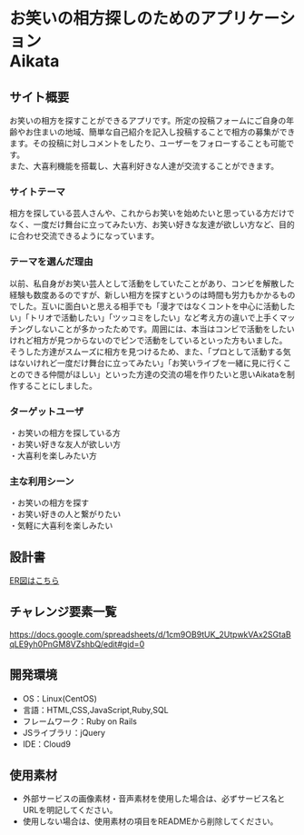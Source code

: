 # お笑いの相方探しのためのアプリケーション<br>Aikata

## サイト概要
お笑いの相方を探すことができるアプリです。所定の投稿フォームにご自身の年齢やお住まいの地域、簡単な自己紹介を記入し投稿することで相方の募集ができます。その投稿に対しコメントをしたり、ユーザーをフォローすることも可能です。<br>
また、大喜利機能を搭載し、大喜利好きな人達が交流することができます。

### サイトテーマ
相方を探している芸人さんや、これからお笑いを始めたいと思っている方だけでなく、一度だけ舞台に立ってみたい方、お笑い好きな友達が欲しい方など、目的に合わせ交流できるようになっています。 

### テーマを選んだ理由
以前、私自身がお笑い芸人として活動をしていたことがあり、コンビを解散した経験も数度あるのですが、新しい相方を探すというのは時間も労力もかかるものでした。互いに面白いと思える相手でも「漫才ではなくコントを中心に活動したい」「トリオで活動したい」「ツッコミをしたい」など考え方の違いで上手くマッチングしないことが多かったためです。周囲には、本当はコンビで活動をしたいけれど相方が見つからないのでピンで活動をしているといった方もいました。<br>
そうした方達がスムーズに相方を見つけるため、また、「プロとして活動する気はないけれど一度だけ舞台に立ってみたい」「お笑いライブを一緒に見に行くことのできる仲間がほしい」といった方達の交流の場を作りたいと思いAikataを制作することにしました。

### ターゲットユーザ
・お笑いの相方を探している方<br>
・お笑い好きな友人が欲しい方<br>
・大喜利を楽しみたい方

### 主な利用シーン
・お笑いの相方を探す<br>
・お笑い好きの人と繋がりたい<br>
・気軽に大喜利を楽しみたい

## 設計書
<a href="https://app.diagrams.net/#G1iXP--5OBg0bCfUHuVh7jrH0eMYck4NPb">ER図はこちら</a>

## チャレンジ要素一覧
https://docs.google.com/spreadsheets/d/1cm9OB9tUK_2UtpwkVAx2SGtaBqLE9yh0PnGM8VZshbQ/edit#gid=0

## 開発環境
- OS：Linux(CentOS)
- 言語：HTML,CSS,JavaScript,Ruby,SQL
- フレームワーク：Ruby on Rails
- JSライブラリ：jQuery
- IDE：Cloud9

## 使用素材
- 外部サービスの画像素材・音声素材を使用した場合は、必ずサービス名とURLを明記してください。
- 使用しない場合は、使用素材の項目をREADMEから削除してください。
